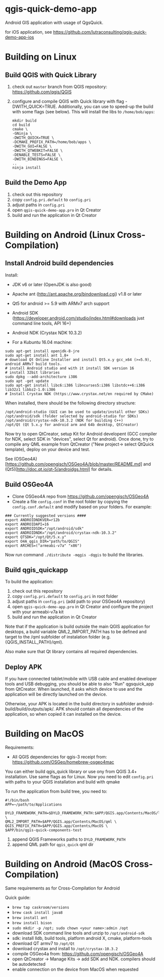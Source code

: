 # qgis-quick-demo-app
Android GIS application with usage of QgsQuick.  

for iOS application, see https://github.com/lutraconsulting/qgis-quick-demo-app-ios

# Building on Linux

## Build QGIS with Quick Library

1. check out `master` branch from QGIS repository: https://github.com/qgis/QGIS

2. configure and compile QGIS with Quick library with flag -DWITH_QUICK=TRUE. 
Additionally, you can use to speed-up the build with some flags (see below). 
This will install the libs to `/home/bob/apps`:

   ```
   mkdir build
   cd build
   cmake \
   -GNinja \
   -DWITH_QUICK=TRUE \
   -DCMAKE_PREFIX_PATH=/home/bob/apps \
   -DWITH_GUI=FALSE \
   -DWITH_QTWEBKIT=FALSE \
   -DENABLE_TESTS=FALSE \
   -DWITH_BINDINGS=FALSE \
   ..
   ninja install
   ```

## Build the Demo App

1. check out this repository
2. copy `config.pri.default` to `config.pri`
3. adjust paths in `config.pri`
4. open `qgis-quick-demo-app.pro` in Qt Creator
5. build and run the application in Qt Creator


# Building on Android (Linux Cross-Compilation)
## Install Android build dependencies

Install:
- JDK v6 or later (OpenJDK is also good)
- Apache ant (http://ant.apache.org/bindownload.cgi) v1.8 or later
- Qt5 for android >= 5.9 with ARMv7 arch support
- Android SDK (https://developer.android.com/studio/index.html#downloads just command line tools, API 16+)
- Android NDK (Crystax NDK 10.3.2)

- For a Kubuntu 16.04 machine:

```
sudo apt-get install openjdk-8-jre
sudo apt-get install ant 1.8+
# download Qt Online Installer and install Qt5.x.y gcc_x64 (>=5.9), android ARMv7 build tools.
# install Android studio and with it install SDK version 16
# install 32bit libraries
sudo dpkg --add-architecture i386
sudo apt -get update
sudo apt-get install libc6:i386 libncurses5:i386 libstdc++6:i386 lib32z1 libbz2-1.0:i386
# Install Crystax NDK (https://www.crystax.net/en required by CMake)
```
  
When installed, there should be the following directory structure:
```
/opt/android-studio (GUI can be used to update/install other SDKs)
/opt/android/sdk (folder selected by android-studio for SDKs)
/opt/android/crystax-ndk-10.3.2 (NDK for building C++)
/opt/Qt (Qt 5.x.y for android arm and 64b desktop, QtCreator)
```

Now try to open QtCreator, setup Kit for Android developent (GCC compiler for NDK, select SDK in "devices", select Qt for android).
Once done, try to compile any QML example from QtCreator ("New project-> select QtQuick template), deploy on your device and test.

See (OSGeo4A)[https://github.com/opengisch/OSGeo4A/blob/master/README.md] and (Qt5)[http://doc.qt.io/qt-5/androidgs.html] for details.

## Build OSGeo4A

- Clone OSGeo4A repo from https://github.com/opengisch/OSGeo4A
- Create a file `config.conf` in the root folder by copying the `config.conf.default` and modify based on your folders. For example:

```
### Currently suggested versions ####
export ANDROIDNDKVER=r12b
export ANDROIDAPI=16
export ANDROIDSDK="/opt/android/sdk"
export ANDROIDNDK="/opt/android/crystax-ndk-10.3.2"
export QTSDK="/opt/Qt/5.x.y"
export O4A_qgis_DIR="path/to/QGIS"
export ARCHES=("armeabi-v7a" "x86")
```
  
Now run command `./distribute -mqgis -dqgis` to build the libraries.

## Build qgis_quickapp

To build the application:
1. check out this repository
2. copy `config.pri.default` to `config.pri` in root folder
3. adjust paths in `config.pri` (add path to your OSGeo4A repository)
4. open `qgis-quick-demo-app.pro` in Qt Creator and configure the project with your armeabi-v7a kit
5. build and run the application in Qt Creator

Note that if the application is build outside the main QGIS application for desktops, a build variable QML2_IMPORT_PATH has to be defined and target to the /qml subfolder of instalation folder (e.g. {QGIS_INSTALL_PATH}/qml).

Also make sure that Qt library contains all required dependencies.
  
## Deploy APK

If you have connected tablet/mobile with USB cable and enabled developer tools and USB debugging, you should be able to also
"Run" qgsquick_app from QtCreator. When launched, it asks which device to use and the application will be directly launched
on the device.

Otherwise, your APK is located in the build directory in subfolder android-build/build/outputs/apk/. APK should contain
all dependencies of the application, so when copied it can installed on the device.

# Building on MacOS
Requirements:
 - All QGIS dependencies for qgis-3 receipt from: https://github.com/OSGeo/homebrew-osgeo4mac

You can either build qgis_quick library or use ony from QGIS 3.4+ installation. Use same flags as for Linux.
Now you need to edit `config.pri` with paths to your QGIS installation and build with qmake

To run the application from build tree, you need to:

```
#!/bin/bash
APP=~/path/to/Applications

DYLD_FRAMEWORK_PATH=$DYLD_FRAMEWORK_PATH:$APP/QGIS.app/Contents/MacOS/lib:$APP/QGIS.app/Contents/Frameworks \
QML2_IMPORT_PATH=$APP/QGIS.app/Contents/MacOS/qml \
QGIS_PREFIX_PATH=$APP/QGIS.app/Contents/MacOS \
$APP/bin/qgis-quick-components-test
```

1. append QGIS Frameworks paths to `DYLD_FRAMEWORK_PATH`
2. append QML path for `qgis_quick` qml dir

# Building on Android (MacOS Cross-Compilation)

Same requirements as for Cross-Compilation for Android

Quick guide:
- `brew tap caskroom/versions` 
- `brew cask install java8`
- `brew install ant`
- `brew install bison`
- `sudo mkdir -p /opt; sudo chown <your name>:admin /opt`
- download SDK command line tools and unzip to `/opt/android-sdk`
- sdk: install lldb, build tools, platform android X, cmake, platform-tools
- download QT armv7 to `/opt/Qt`
- download crystax and install to `/opt/crystax-10.3.2`
- compile OSGeo4a from: https://github.com/opengisch/OSGeo4A
- open QtCreator -> Manage Kits -> add SDK and NDK. compilers should be autodetected
- enable connection on the device from MacOS when requested

